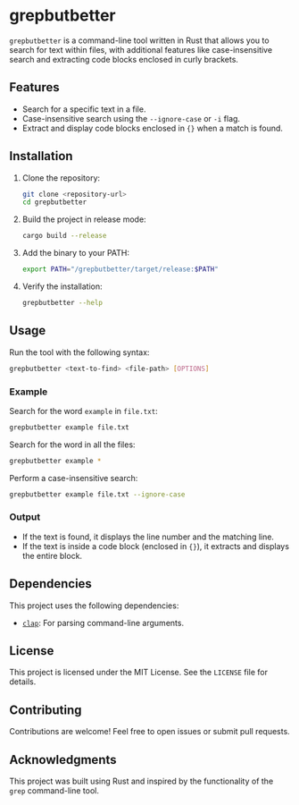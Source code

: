 # grepbutbetter

`grepbutbetter` is a command-line tool written in Rust that allows you to search for text within files, with additional features like case-insensitive search and extracting code blocks enclosed in curly brackets.

## Features

- Search for a specific text in a file.
- Case-insensitive search using the `--ignore-case` or `-i` flag.
- Extract and display code blocks enclosed in `{}` when a match is found.

## Installation

1. Clone the repository:
   ```bash
   git clone <repository-url>
   cd grepbutbetter
   ```

2. Build the project in release mode:
   ```bash
   cargo build --release
   ```

3. Add the binary to your PATH:
   ```bash
   export PATH="/grepbutbetter/target/release:$PATH"
   ```

4. Verify the installation:
   ```bash
   grepbutbetter --help
   ```

## Usage

Run the tool with the following syntax:
```bash
grepbutbetter <text-to-find> <file-path> [OPTIONS]
```

### Example

Search for the word `example` in `file.txt`:
```bash
grepbutbetter example file.txt
```

Search for the word in all the files:

```bash
grepbutbetter example *
```

Perform a case-insensitive search:
```bash
grepbutbetter example file.txt --ignore-case
```

### Output

- If the text is found, it displays the line number and the matching line.
- If the text is inside a code block (enclosed in `{}`), it extracts and displays the entire block.

## Dependencies

This project uses the following dependencies:
- [`clap`](https://crates.io/crates/clap): For parsing command-line arguments.

## License

This project is licensed under the MIT License. See the `LICENSE` file for details.

## Contributing

Contributions are welcome! Feel free to open issues or submit pull requests.

## Acknowledgments

This project was built using Rust and inspired by the functionality of the `grep` command-line tool.
